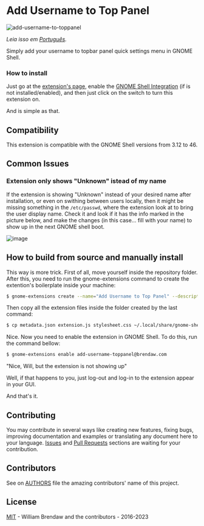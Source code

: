 # Add Username to Top Panel

![add-username-to-toppanel](https://extensions.gnome.org/extension-data/screenshots/screenshot_1108_zJTOY5M.png)

_Leia isso em [Português](README-pt-BR.md)._

Simply add your username to topbar panel quick settings menu in GNOME Shell.

### How to install

Just go at the [extension's page](https://extensions.gnome.org/extension/1108/add-username-to-top-panel/), enable the [GNOME Shell Integration](https://wiki.gnome.org/Projects/GnomeShellIntegrationForChrome) (if is not installed/enabled), and then just click on the switch to turn this extension on.

And is simple as that.

## Compatibility

This extension is compatible with the GNOME Shell versions from 3.12 to 46.

## Common Issues

### Extension only shows "Unknown" istead of my name

If the extension is showing "Unknown" instead of your desired name after installation, or even on swithing between users locally, then it might be missing something in the `/etc/passwd`, where the extension look at to bring the user display name. Check it and look if it has the info marked in the picture below, and make the changes (in this case... fill with your name) to show up in the next GNOME shell boot.

![image](https://user-images.githubusercontent.com/3674847/210005925-bd7c1aab-5d05-4650-987f-869fda41e8a6.png)

## How to build from source and manually install

This way is more trick. First of all, move yourself inside the repository folder. After this, you need to run the gnome-extensions command to create the extention's boilerplate inside your machine:

``` bash
$ gnome-extensions create --name="Add Username to Top Panel" --description="Simply add your username to topbar panel quick settings menu" --uuid="add-username-toppanel@brendaw.com"
```

Then copy all the extension files inside the folder created by the last command:

``` bash
$ cp metadata.json extension.js stylesheet.css ~/.local/share/gnome-shell/extensions/add-username-toppanel@brendaw.com`
```

Nice. Now you need to enable the extension in GNOME Shell. To do this, run the command bellow:

``` bash
$ gnome-extensions enable add-username-toppanel@brendaw.com
```

"Nice, Will, but the extension is not showing up"

Well, if that happens to you, just log-out and log-in to the extension appear in your GUI.

And that's it.

## Contributing

You may contribute in several ways like creating new features, fixing bugs, improving documentation and examples or translating any document here to your language. [Issues](https://github.com/brendaw/add-username-toppanel/issues) and [Pull Requests](https://github.com/brendaw/add-username-toppanel/pulls) sections are waiting for your contribution.

## Contributors

See on [AUTHORS](AUTHORS.md) file the amazing contributors' name of this project.

## License

[MIT](LICENSE) - William Brendaw and the contributors - 2016-2023
